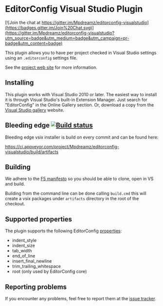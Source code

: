 # EditorConfig Visual Studio Plugin

[![Join the chat at https://gitter.im/Mpdreamz/editorconfig-visualstudio](https://badges.gitter.im/Join%20Chat.svg)](https://gitter.im/Mpdreamz/editorconfig-visualstudio?utm_source=badge&utm_medium=badge&utm_campaign=pr-badge&utm_content=badge)

This plugin allows you to have per project checked in Visual Studio settings using an `.editorconfig` settings file.

See the [project web site](http://editorconfig.org) for more information.


## Installing

This plugin works with Visual Studio 2010 or later. The easiest way to install it is through Visual Studio's built-in Extension Manager. Just search for "EditorConfig" in the Online Gallery section. Or, download a copy from the [Visual Studio gallery](http://visualstudiogallery.msdn.microsoft.com/c8bccfe2-650c-4b42-bc5c-845e21f96328) website.

## Bleeding edge [![Build status](https://ci.appveyor.com/api/projects/status/ad0dc6ldff3bbf3o?svg=true)](https://ci.appveyor.com/project/Mpdreamz/editorconfig-visualstudio/branch/master)

Bleeding edge vsix installer is build on every commit and can be found here:

https://ci.appveyor.com/project/Mpdreamz/editorconfig-visualstudio/build/artifacts

## Building

We adhere to the [F5 manifesto](http://www.khalidabuhakmeh.com/the-f5-manifesto-for-net-developers) so you should be able to clone, open in VS and build.

Building from the command line can be done calling `build.cmd` this will create a vsix packages under `artifacts` directory in the root of the checkout.

## Supported properties

The plugin supports the following EditorConfig [properties](http://editorconfig.org/#supported-properties):

* indent_style
* indent_size
* tab_width
* end_of_line
* insert_final_newline
* trim_trailing_whitespace
* root (only used by EditorConfig core)

## Reporting problems

If you encounter any problems, feel free to report them at the [issue tracker](https://github.com/editorconfig/editorconfig-visualstudio/issues).
